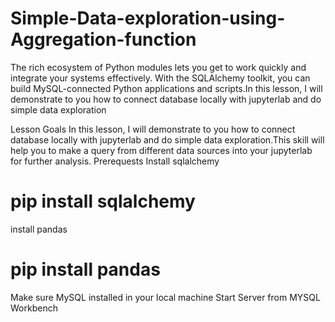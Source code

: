 # Simple-Data-exploration-using-Aggregation-function

The rich ecosystem of Python modules lets you get to work quickly and integrate your systems effectively. With the SQLAlchemy toolkit, you can build MySQL-connected Python applications and scripts.In this lesson, I will demonstrate to you how to connect database locally with jupyterlab and do simple data exploration

Lesson Goals
In this lesson, I will demonstrate to you how to connect database locally with jupyterlab and do simple data exploration.This skill will help you to make a query from different data sources into your jupyterlab for further analysis.
Prerequests
Install sqlalchemy
# pip install sqlalchemy
install pandas
# pip install pandas
Make sure MySQL installed in your local machine
Start Server from MYSQL Workbench
